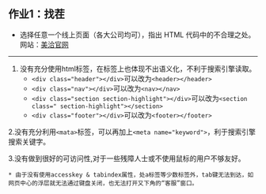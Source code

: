 ## 作业1：找茬
* 选择任意一个线上页面（各大公司均可），指出 HTML 代码中的不合理之处。
网站：[美洽官网](http://meiqia.com/)

---------------------------------
1. 没有充分使用html标签，在标签上也体现不出语义化，不利于搜索引擎读取。
    * `<div class="header"></div>`可以改为`<header></header>`
    * `<div class="nav"></div>`可以改为`<nav></nav>`
    * `<div class="section section-highlight"></div>`可以改为`<section class=" section-highlight"></section>`
    * `<div class="footer"></div>`可以改为`<footer></footer>`
    
2.没有充分利用`<mata>`标签，可以再加上`<meta name="keyword">`，利于搜索引擎搜索关键字。

3.没有做到很好的可访问性,对于一些残障人士或不使用鼠标的用户不够友好。

    * 由于没有使用accesskey & tabindex属性，处a标签等少数标签外，tab键无法到达，如网页中心的浮层就无法通过键盘关闭，也无法打开又下角的“客服”窗口。